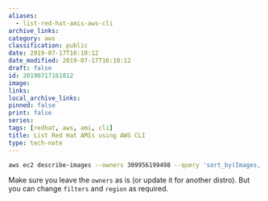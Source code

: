 ```yaml
---
aliases:
  - list-red-hat-amis-aws-cli
archive_links: 
category: aws
classification: public
date: 2019-07-17T16:10:12
date_modified: 2019-07-17T16:10:12
draft: false
id: 20190717161012
image: 
links: 
local_archive_links: 
pinned: false
print: false
series: 
tags: [redhat, aws, ami, cli]
title: List Red Hat AMIs using AWS CLI
type: tech-note
---
```


``` sh
aws ec2 describe-images --owners 309956199498 --query 'sort_by(Images, &CreationDate)[*].[CreationDate,Name,ImageId]' --filters "Name=name,Values=RHEL-8*" --region <region> --output table
```

Make sure you leave the `owners` as is (or update it for another distro). But you can change `filters` and `region` as required.

